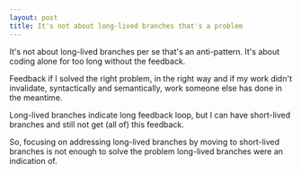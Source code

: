 ```yaml
---
layout: post
title: It's not about long-lived branches that's a problem
---
```


It's not about long-lived branches per se that's an anti-pattern. It's about coding alone for too long without the feedback.

Feedback if I solved the right problem, in the right way and if my work didn't invalidate, syntactically and semantically, work someone else has done in the meantime.

Long-lived branches indicate long feedback loop, but I can have short-lived branches and still not get (all of) this feedback.

So, focusing on addressing long-lived branches by moving to short-lived branches is not enough to solve the problem long-lived branches were an indication of.
